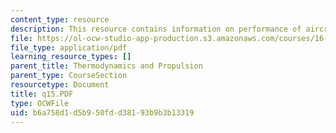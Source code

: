```yaml
---
content_type: resource
description: This resource contains information on performance of aircraft engine.
file: https://ol-ocw-studio-app-production.s3.amazonaws.com/courses/16-01-unified-engineering-i-ii-iii-iv-fall-2005-spring-2006/b6a758d1d5b950fdd38193b9b3b13319_q15.PDF
file_type: application/pdf
learning_resource_types: []
parent_title: Thermodynamics and Propulsion
parent_type: CourseSection
resourcetype: Document
title: q15.PDF
type: OCWFile
uid: b6a758d1-d5b9-50fd-d381-93b9b3b13319
---
```

